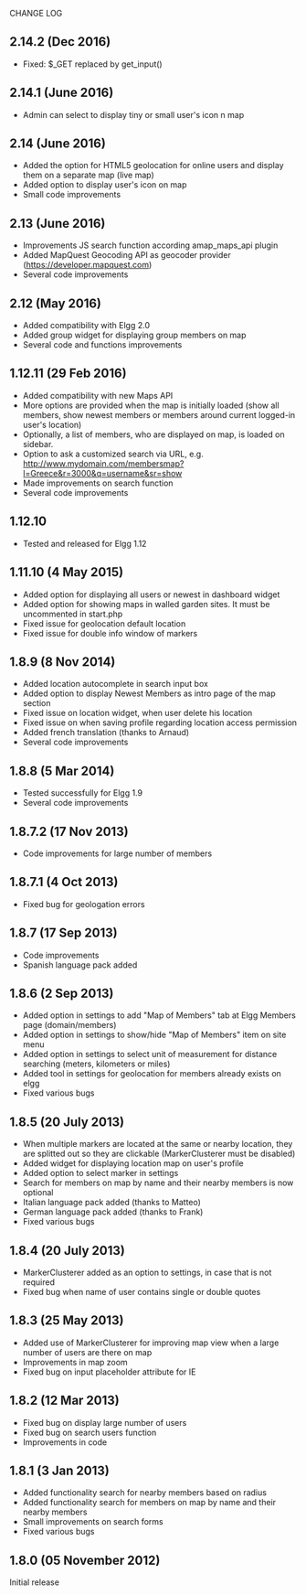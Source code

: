 CHANGE LOG

2.14.2	(Dec 2016)
--------------------------------
- Fixed: $_GET replaced by get_input()

2.14.1	(June 2016)
--------------------------------
- Admin can select to display tiny or small user's icon n map

2.14	(June 2016)
--------------------------------
- Added the option for HTML5 geolocation for online users and display them on a separate map (live map)
- Added option to display user's icon on map
- Small code improvements

2.13	(June 2016)
--------------------------------
- Improvements JS search function according amap_maps_api plugin
- Added MapQuest Geocoding API as geocoder provider (https://developer.mapquest.com)
- Several code improvements

2.12	(May 2016)
--------------------------------
- Added compatibility with Elgg 2.0
- Added group widget for displaying group members on map
- Several code and functions improvements

1.12.11	(29 Feb 2016)
--------------------------------
- Added compatibility with new Maps API
- More options are provided when the map is initially loaded (show all members, show newest members or members around current logged-in user's location) 
- Optionally, a list of members, who are displayed on map, is loaded on sidebar.
- Option to ask a customized search via URL, e.g. http://www.mydomain.com/membersmap?l=Greece&r=3000&q=username&sr=show
- Made improvements on search function
- Several code improvements

1.12.10
--------------------------------
- Tested and released for Elgg 1.12

1.11.10	(4 May 2015)
--------------------------------
- Added option for displaying all users or newest in dashboard widget
- Added option for showing maps in walled garden sites. It must be uncommented in start.php
- Fixed issue for geolocation default location
- Fixed issue for double info window of markers

1.8.9	(8 Nov 2014)
--------------------------------
- Added location autocomplete in search input box
- Added option to display Newest Members as intro page of the map section
- Fixed issue on location widget, when user delete his location
- Fixed issue on when saving profile regarding location access permission
- Added french translation (thanks to Arnaud) 
- Several code improvements 

1.8.8	(5 Mar 2014)
--------------------------------
- Tested successfully for Elgg 1.9
- Several code improvements 

1.8.7.2	(17 Nov 2013)
--------------------------------
- Code improvements for large number of members

1.8.7.1	(4 Oct 2013)
--------------------------------
- Fixed bug for geologation errors

1.8.7	(17 Sep 2013)
--------------------------------
- Code improvements 
- Spanish language pack added

1.8.6	(2 Sep 2013)
--------------------------------
- Added option in settings to add "Map of Members" tab at Elgg Members page (domain/members)
- Added option in settings to show/hide "Map of Members" item on site menu
- Added option in settings to select unit of measurement for distance searching (meters, kilometers or miles)
- Added tool in settings for geolocation for members already exists on elgg
- Fixed various bugs

1.8.5	(20 July 2013)
--------------------------------
- When multiple markers are located at the same or nearby location, they are splitted out so they are clickable (MarkerClusterer must be disabled)
- Added widget for displaying location map on user's profile
- Added option to select marker in settings
- Search for members on map by name and their nearby members is now optional
- Italian language pack added (thanks to Matteo)
- German language pack added (thanks to Frank)
- Fixed various bugs

1.8.4	(20 July 2013)
--------------------------------
- MarkerClusterer added as an option to settings, in case that is not required
- Fixed bug when name of user contains single or double quotes

1.8.3	(25 May 2013)
--------------------------------
- Added use of MarkerClusterer for improving map view when a large number of users are there on map
- Improvements in map zoom
- Fixed bug on input placeholder attribute for IE

1.8.2	(12 Mar 2013)
--------------------------------
- Fixed bug on display large number of users
- Fixed bug on search users function
- Improvements in code
 
1.8.1	(3 Jan 2013)
--------------------------------
- Added functionality search for nearby members based on radius
- Added functionality search for members on map by name and their nearby members
- Small improvements on search forms
- Fixed various bugs

1.8.0	(05 November 2012)
-------------------------------- 
Initial release 

